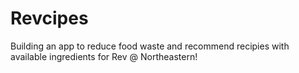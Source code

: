 # Revcipes
Building an app to reduce food waste and recommend recipies with available ingredients for Rev @ Northeastern!
